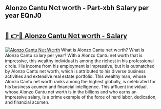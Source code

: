## Alonzo Cantu N𝚎t w𝚘rth - Part-xbh S𝚊lary per year EQnJ0

# <h2><a href="http://gc2tzr5.nevu.top/?p=Alonzo+Cantu">🔗 👉🔴 Alonzo Cantu N𝚎t w𝚘rth - S𝚊lary</a></h2>

[![Alonzo Cantu N𝚎t W𝚘rth](https://i.imgur.com/Oavwk0R.jpeg)](http://gc2tzr5.nevu.top/?p=Alonzo+Cantu)
What is Alonzo Cantu n𝚎t w𝚘rth? What is Alonzo Cantu s𝚊lary per year?
With a Alonzo Cantu net worth that is impressive, this wealthy individual is among the richest in his professional circle. His income from his employment is impressive, but it is outmatched by Alonzo Cantu net worth, which is attributed to his diverse business activities and extensive real estate portfolio. This wealthy man, whose Alonzo Cantu net worth ranks among the highest globally, is celebrated for his business acumen and financial intelligence. This affluent individual, whose Alonzo Cantu net worth is in the billions and who earns an impressive salary, is a prime example of the force of hard labor, dedication, and financial acumen.
